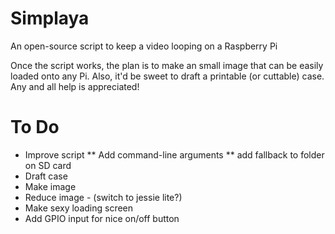 # Simplaya
An open-source script to keep a video looping on a Raspberry Pi

Once the script works, the plan is to make an small image that can be easily loaded onto any Pi. Also, it'd be sweet to draft a printable (or cuttable) case.
Any and all help is appreciated!

# To Do
* Improve script
** Add command-line arguments
** add fallback to folder on SD card
* Draft case
* Make image
* Reduce image - (switch to jessie lite?)
* Make sexy loading screen
* Add GPIO input for nice on/off button

